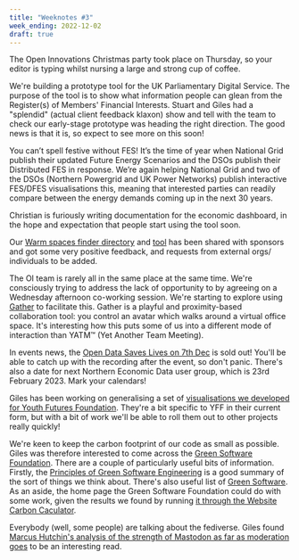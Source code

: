 ```yaml
---
title: "Weeknotes #3"
week_ending: 2022-12-02
draft: true
---
```

The Open Innovations Christmas party took place on Thursday, so your editor is typing whilst nursing a large and strong cup of coffee.

We're building a prototype tool for the UK Parliamentary Digital Service. The purpose of the tool is to show what information people can glean from the Register(s) of Members' Financial Interests. Stuart and Giles had a "splendid" (actual client feedback klaxon) show and tell with the team to check our early-stage prototype was heading the right direction. The good news is that it is, so expect to see more on this soon!

You can’t spell festive without FES! It’s the time of year when National Grid publish their updated Future Energy Scenarios and the DSOs publish their Distributed FES in response. We’re again helping National Grid and two of the DSOs (Northern Powergrid and UK Power Networks) publish interactive FES/DFES visualisations this, meaning that interested parties can readily compare between the energy demands coming up in the next 30 years.

Christian is furiously writing documentation for the economic dashboard, in the hope and expectation that people start using the tool soon.

Our [Warm spaces finder directory](https://open-innovations.github.io/warm-spaces/) and [tool](https://open-innovations.github.io/warm-spaces/find) has been shared with sponsors and got some very positive feedback, and requests from external orgs/ individuals to be added.

The OI team is rarely all in the same place at the same time. We're consciously trying to address the lack of opportunity to  by agreeing on a Wednesday afternoon co-working session. We're starting to explore using [Gather](https://gather.town) to facilitate this. Gather is a playful and proximity-based collaboration tool: you control an avatar which walks around a virtual office space. It's interesting how this puts some of us into a different mode of interaction than YATM™ (Yet Another Team Meeting).

In events news, the [Open Data Saves Lives on 7th Dec](https://opendatasaveslives.org/events/session-36-AI) is sold out! You'll be able to catch up with the recording after the event, so don't panic. There's also a date for next Northern Economic Data user group, which is 23rd February 2023. Mark your calendars!

Giles has been working on generalising a set of [visualisations we developed for Youth Futures Foundation](https://data.youthfuturesfoundation.org/sample/). They're a bit specific to YFF in their current form, but with a bit of work we'll be able to roll them out to other projects really quickly!

We're keen to keep the carbon footprint of our code as small as possible. Giles was therefore interested to come across the [Green Software Foundation](https://greensoftware.foundation/). There are a couple of particularly useful bits of information. Firstly, the [Principles of Green Software Engineering](https://principles.green/) is a good summary of the sort of things we think about. There's also useful list of [Green Software](https://github.com/Green-Software-Foundation/awesome-green-software). As an aside, the home page the Green Software Foundation could do with some work, given the results we found by running [it through the Website Carbon Caculator](https://www.websitecarbon.com/website/greensoftware-foundation/).

Everybody (well, some people) are talking about the fediverse. Giles found [Marcus Hutchin's analysis of the strength of Mastodon as far as moderation goes](https://escapingtech.com/tech/opinions/i-was-wrong-about-mastodon-moderation.html) to be an interesting read.